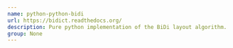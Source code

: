 ```yaml
---
name: python-python-bidi
url: https://bidict.readthedocs.org/
description: Pure python implementation of the BiDi layout algorithm.
group: None
---
```

